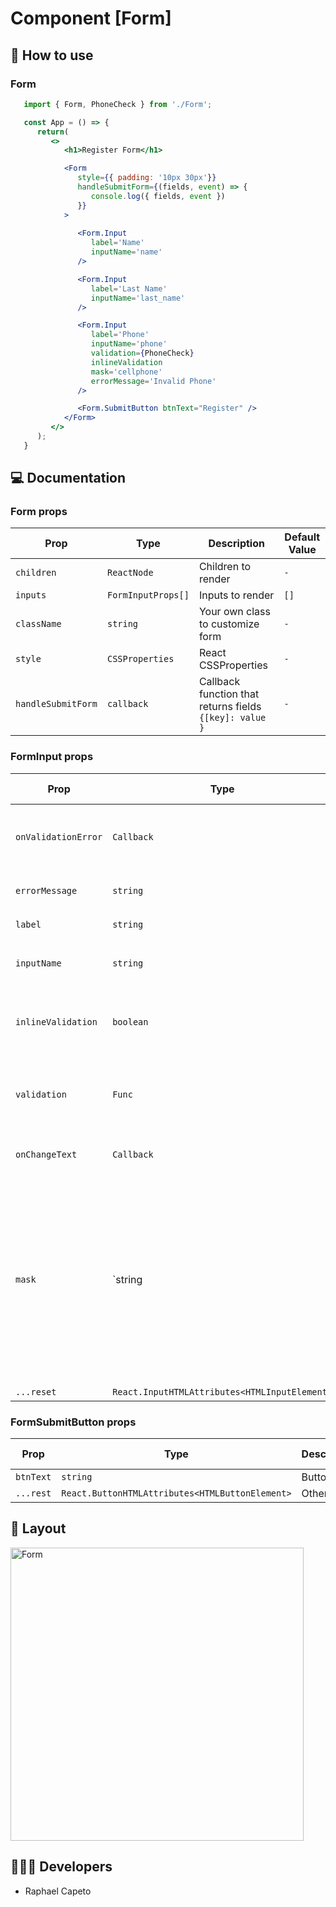 # Component [Form]

## 🚀 How to use

### Form
```jsx
   import { Form, PhoneCheck } from './Form';

   const App = () => {
      return(
         <>
            <h1>Register Form</h1>

            <Form 
               style={{ padding: '10px 30px'}}
               handleSubmitForm={(fields, event) => {
                  console.log({ fields, event })
               }}
            >
            
               <Form.Input 
                  label='Name'
                  inputName='name'
               />

               <Form.Input 
                  label='Last Name'
                  inputName='last_name'
               />

               <Form.Input 
                  label='Phone'
                  inputName='phone'
                  validation={PhoneCheck}
                  inlineValidation
                  mask='cellphone'
                  errorMessage='Invalid Phone'
               />

               <Form.SubmitButton btnText="Register" />
            </Form>
         </>
      );
   }
```

## 💻 Documentation

### Form props

| Prop | Type | Description                                                                                                                                         | Default Value |
| --------- | -------- | ------------------------------------------------------------------------------------------------------------------------------------------------------- | ----------------- |
| `children`  | `ReactNode` | Children to render | `-` |
| `inputs`  | `FormInputProps[]` | Inputs to render | `[]` |
| `className`  | `string` | Your own class to customize form | `-` |
| `style`  | `CSSProperties` | React CSSProperties  | `-` |
| `handleSubmitForm`  | `callback` | Callback function that returns fields `{[key]: value }` | `-` |


### FormInput props

| Prop | Type | Description                                                                                                                                         | Default Value |
| --------- | -------- | ------------------------------------------------------------------------------------------------------------------------------------------------------- | ----------------- |
| `onValidationError`  | `Callback` | Callback that returns message error, it has an error | `-` |
| `errorMessage`  | `string` | Error message to render | `'Invalid Field'` |
| `label`  | `string` | Input label `required` | `-` |
| `inputName`  | `string` | To use in input ID and NAME `required` | `-` |
| `inlineValidation`  | `boolean` | To check it has an error when user update input text | `-` |
| `validation`  | `Func` | A function that recive value and return it was correct or not | `-` |
| `onChangeText`  | `Callback` | Callback that returns input text | `-` |
| `mask`  | `string | Callback` | `String` to use default mask or Callback to use your own mask, the callback params is a `string` and returns `string`| `-` |
| `...reset`  | `React.InputHTMLAttributes<HTMLInputElement>` | Other props | `` |

### FormSubmitButton props

| Prop | Type | Description                                                                                                                                         | Default Value |
| --------- | -------- | ------------------------------------------------------------------------------------------------------------------------------------------------------- | ----------------- |
| `btnText`  | `string` | Button text | `''` |
| `...rest`  | `React.ButtonHTMLAttributes<HTMLButtonElement>` | Other props | `-` |


## 🔖 Layout

<p align="left">
  <img width="469" alt="Form" src="https://user-images.githubusercontent.com/61842405/192007153-a2a64af5-b6e9-415c-bdde-0039373ea5c0.png" />
</p>


## 👨🏻‍💻 Developers
- Raphael Capeto


